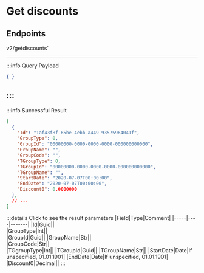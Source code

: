 # Get discounts

## Endpoints

<!--@include: @/dist/md/api_url.md-->v2/getdiscounts`

---
:::info Query Payload
```json
{ }
```
:::
---
:::info Successful Result
```json
[
  {
    "Id": "1af43f8f-65be-4ebb-a449-93575964041f",
    "GroupType": 0,
    "GroupId": "00000000-0000-0000-0000-000000000000",
    "GroupName": "",
    "GroupCode": "",
    "TGroupType": 0,
    "TGroupId": "00000000-0000-0000-0000-000000000000",
    "TGroupName": "",
    "StartDate": "2020-07-07T00:00:00",
    "EndDate": "2020-07-07T00:00:00",
    "Discount0": 0.0000000
  },
  // ...
]
```
:::details Click to see the result parameters
|Field|Type|Comment|
|-----|----|-------|
|Id|Guid||	
|GroupType|Int||	
|GroupId|Guid||	
|GroupName|Str||	
|GroupCode|Str||	
|TGgroupType|Int||
|TGroupId|Guid||
|TGroupName|Str||
|StartDate|Date|If unspecified, 01.01.1901|
|EndDate|Date|If unspecified, 01.01.1901|
|Discount0|Decimal||
:::